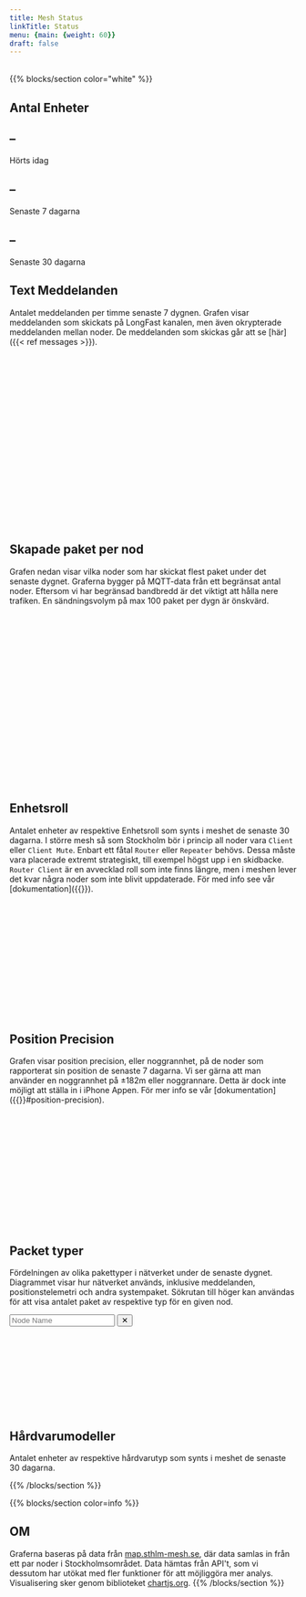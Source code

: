 ```yaml
---
title: Mesh Status
linkTitle: Status
menu: {main: {weight: 60}}
draft: false
---
```

<br/>
{{% blocks/section color="white"  %}}

## Antal Enheter
<div class="container my-4 mx-0" style="max-width: 1000px;">
  <div class="row text-center px-0">
    <div class="col">
      <h2 class="display-4 text-primary" id="count-1">–</h2>
      <p class="text-muted">Hörts idag</p>
    </div>
    <div class="col">
      <h2 class="display-4 text-warning" id="count-7">–</h2>
      <p class="text-muted">Senaste 7 dagarna</p>
    </div>
    <div class="col">
      <h2 class="display-4 text-success" id="count-30">–</h2>
      <p class="text-muted">Senaste 30 dagarna</p>
    </div>
  </div>
</div>

## Text Meddelanden
Antalet meddelanden per timme senaste 7 dygnen. Grafen visar meddelanden som skickats på LongFast kanalen, men även okrypterade meddelanden mellan noder. De meddelanden som skickas går att se [här]({{< ref messages >}}).
<div style="min-height: 300px;width: 100%;max-width: 1000px;">
    <canvas id="messagesChart"></canvas>
</div>


## Skapade paket per nod
Grafen nedan visar vilka noder som har skickat flest paket under det senaste dygnet. 
Graferna bygger på MQTT-data från ett begränsat antal noder.
Eftersom vi har begränsad bandbredd är det viktigt att hålla nere trafiken. En sändningsvolym på max 100 paket per dygn är önskvärd.
<div id="mostActiveNodesContainer" style="min-height: 300px;width: 100%;max-width: 1000px;">
    <canvas id="mostActiveNodes"></canvas>
</div>

## Enhetsroll
Antalet enheter av respektive Enhetsroll som synts i meshet de senaste 30 dagarna. I större mesh så som Stockholm bör i princip all noder vara `Client` eller `Client Mute`. Enbart ett fåtal `Router` eller `Repeater` behövs. Dessa måste vara placerade extremt strategiskt, till exempel högst upp i en skidbacke. `Router Client` är en avvecklad roll som inte finns längre, men i meshen lever det kvar några noder som inte blivit uppdaterade. För med info see vår [dokumentation]({{<ref device_role.md>}}).
<div id="deviceRolesContainer" style="min-height: 200px;width: 100%;max-width: 1000px;">
    <canvas id="deviceRoles"></canvas>
</div>


## Position Precision
Grafen visar position precision, eller noggrannhet, på de noder som rapporterat sin position de senaste 7 dagarna. 
Vi ser gärna att man använder en noggrannhet på ±182m eller noggrannare. Detta är dock inte möjligt att ställa in i iPhone Appen.
För mer info se vår [dokumentation]({{<ref position.md>}}#position-precision).
<div id="positionPrecisionContainer" style="min-height: 200px;width: 100%;max-width: 1000px;">
    <canvas id="positionPrecisionChart"></canvas>
</div>


## Packet typer
Fördelningen av olika pakettyper i nätverket under de senaste dygnet. Diagrammet visar hur nätverket används, inklusive meddelanden, positionstelemetri och andra systempaket. Sökrutan till höger kan användas för att visa antalet paket av respektive typ för en given nod.

<div class="d-flex justify-content-end m-0 p-0" style="max-width: 1000px">
  <div class="dropdown" style="width: 40%;min-width:300px;">
    <div class="input-group pe-3">
      <input id="nodeSearch" type="text" class="form-control" placeholder="Node Name" autocomplete="off">
      <button id="clearFilterBtn" class="btn btn-outline-info" type="button">✕</button>
    </div>
    <ul id="suggestions" class="dropdown-menu w-100" style="display: none; max-height: 300px; overflow-y: auto; position: absolute; z-index: 1000;"></ul>
  </div>
</div>
<div id="portnumDistributionContainer" style="min-height: 150px;width: 100%;max-width: 1000px;">
    <canvas id="portnumDistribution"></canvas>
</div>


## Hårdvarumodeller
Antalet enheter av respektive hårdvarutyp som synts i meshet de senaste 30 dagarna.
<div id="hardwareChartContainer" style="width: 100%;max-width: 1000px;">
    <canvas id="hardwareChart"></canvas>
</div>


{{% /blocks/section %}}

{{% blocks/section color=info %}}
## OM
Graferna baseras på data från [map.sthlm-mesh.se](https://map.sthlm-mesh.se), där data samlas in från ett par noder i Stockholmsområdet. Data hämtas från API't, som vi dessutom har utökat med fler funktioner för att möjliggöra mer analys. Visualisering sker genom biblioteket [chartjs.org](https://www.chartjs.org/).
{{% /blocks/section %}}

<script src="https://cdn.jsdelivr.net/npm/chart.js"></script>
<script src="/js/status/messagesChart.js"></script>
<script src="/js/status/most-active-nodes.js"></script>
<script src="/js/status/hardwareChart.js"></script>
<script src="/js/status/position-precision-chart.js"></script>
<script src="/js/status/portnum-distribution-chart.js"></script>
<script src="/js/status/device-roles.js"></script>
<script src="/js/status/nodes-seen.js"></script>